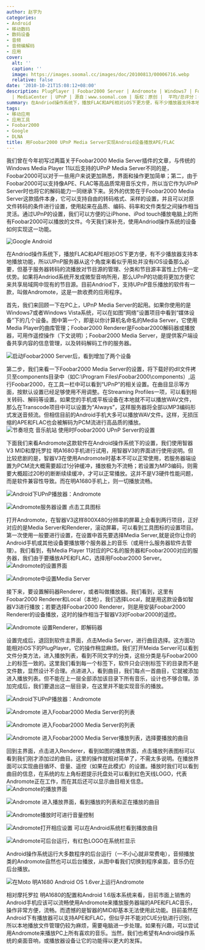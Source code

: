 ```yaml
---
author: 赵宇为
categories:
- Android
- 移动数码
- 数码设备
- 音频
- 音频编解码
- 应用
cover:
  alt: ''
  caption: ''
  image: https://images.soomal.cc/images/doc/20100813/00006716.webp
  relative: false
date: '2010-10-21T15:08:12+08:00'
description: PlugPlayer | Foobar2000 Server | Andromote | Windows7 | Foobar Server
  | MediaCenter | UPnP | 源自：www.soomal.com | 版权：原创 |  平均/总评分：08.89/80
summary: 在Andriod操作系统下，播放FLAC和APE相对iOS下更方便，有不少播放器支持本地播放功能，所以UPnP服务器从这个角度来看似乎用处并没有iOS设备那么必要，但基于服务器转码的流播放对节目源的管理、分类和节目源丰富性上仍有一定优势。Andriod下，支持UPnP音乐播放的软件有一款，叫做Andromote……
tags:
- 移动应用
- 应用工具
- Foobar2000
- Google
- DLNA
title: 用Foobar2000 UPnP Media Server实现Android设备播放APE/FLAC
---
```


我们曾在今年初写过两篇关于Foobar2000 Media Server插件的文章，与传统的Windows Media Player 11以后支持的UPnP Media Server不同的是，Foobar2000可以对于一些用户来说更加熟悉，界面和操作更加简单；第二，由于Foobar2000可以支持像APE、FLAC等高品质常用音乐文件，所以当它作为UPnP Server时也将它的解码能力一同继承下来。另外的优势在于Foobar2000 Media Server这款插件本身，它可以支持自由的转码格式、采样的设置，并且可以对原文件转码的条件进行设置，使用起来在品质、编码、码率和文件类型之间操作相当灵活。通过UPnP的设置，我们可以方便的让iPhone、iPod touch播放电脑上的所有Foobar2000可以播放的文件。今天我们来补充，使用Andriod操作系统的设备如何实现这一功能。

![Google Android](https://images.soomal.cc/images/doc/20100813/00006716.webp)




在Andriod操作系统下，播放FLAC和APE相对iOS下更方便，有不少播放器支持本地播放功能，所以UPnP服务器从这个角度来看似乎用处并没有iOS设备那么必要，但基于服务器转码的流播放对节目源的管理、分类和节目源丰富性上仍有一定优势。如果将Andriod系统开发成微型音响所用，那么UPnP的功能将更加方便它来共享局域网中现有的节目源。目前Andriod下，支持UPnP音乐播放的软件有一款，叫做Andromote，这是一款收费的应用程序。

首先，我们来回顾一下在PC上，UPnP Media Server的起用。如果你使用的是Windows7或者Windows Vista系统，可以在如图“网络”设置项目中看到“媒体设备”下的几个设备。图中第一个，即是以你计算机名命名的Media Server，它使用Media Player的曲库管理；Foobar2000 Renderer是Foobar2000解码器或播放器，可用作遥控操作（下文说明）；Foobar2000 Media Server，是提供客户端设备共享内容的信息管理，以及转码解码工作的服务器。

![启动Foobar2000 Server后，看到增加了两个设备](https://images.soomal.cc/images/doc/20100111/00003615.webp)




第二步，我们来看一下Foobar2000 Media Server的设置，将下载好的dll文件拷贝至components目录中（如C:\Program Files\Foobar2000\components）,运行Foobar2000，在工具一栏中可以看到“UPnP”的相关设置。在曲目显示等方面，按默认设置已经足够使用不用调整。在Streaming Profiles一项，可以看到相关转码、解码等设置。如果您的手机或平板设备在本地就不可以播放WAV文件，那么在Transcode项目中可以设置为“Always”，这样服务器将全部以MP3编码形式发送音频流。但相信目前的Android手机大多可以播放WAV文件。这样，无损压缩的APE和FLAC也会被解码为PCM流进行高品质的播放。
![节奏坦克 音乐航站 使用时Foobar2000 UPnP Server的设置](https://images.soomal.cc/images/doc/20100905/00007073.webp)




下面我们来看Andromote这款软件在Android操作系统下的设置，我们使用智器V3 MID和摩托罗拉 明A1680手机进行试用，用智器V3的界面进行使用说明。但比较悲剧的是，智器V3在使用Andromote时基本不可以正常使用，若服务器端设置为PCM流大概需要超过1分钟缓冲，播放极为不流畅；若设置为MP3编码，则需要大概超过20秒的断断续续缓冲，才可以正常播放。这并不是V3硬件性能问题，而是软件兼容性导致。而在明A1680手机上，则一切播放流畅。

![Android下UPnP播放器：Andromote](https://images.soomal.cc/images/doc/20101021/00007785.webp)




![Andromote服务器设置 点击工具图标](https://images.soomal.cc/images/doc/20101021/00007788.webp)




打开Andromote，在智器V3这样800X480分辨率的屏幕上会看到两行项目，正好对应的是Media Server和Renderer，滚动屏幕，可以看到工具图标的设置项目。第一次使用一般要进行设置，在设置中首先要选择Media Server,就是说你让你的Android手机或其他设备要播放哪个服务器上的音乐（或用什么服务器软件去管理）。我们看到，有Media Player 11对应的PC名的服务器和Foobar2000对应的服务器，我们由于要播放APE和FLAC，选择用Foobar2000 Server。
![Andromote的设置界面](https://images.soomal.cc/images/doc/20101021/00007789.webp)




![Andromote中设置Media Server](https://images.soomal.cc/images/doc/20101021/00007786.webp)




接下来，要设置解码器Renderer，或者叫做播放器。我们看到，这里有Foobar2000 Renderer和Local（本地），我们选择Local，就是用这款设备如智器V3进行播放；若要选择Foobar2000 Renderer，则是用安装Foobar2000 Renderer的设备播放，这时的操作相当于智器V3对Foobar2000的遥控。

![Andromote 设置Renderer，即解码器](https://images.soomal.cc/images/doc/20101021/00007787.webp)




设置完成后，退回到软件主界面，点击Media Server，进行曲目选择。这方面功能相对iOS下的PlugPlayer，它的操作稍显麻烦。我们打开Meida Server可以看到文件分类方法，进入播放列表，看到不同文字的分类，这些分类是与Foobar2000上的标签一致的。这里我们看到每一个标签下，软件只会识别标签下的目录而不是文件数，显然设计不合理。点进进入，看到曲目，我们每点一首曲目，它就被添加进入播放列表。但不能在上一层全部添加该目录下所有音乐，设计也不够合理。添加完成后，我们要退出这一层目录，在这里并不能实现音乐的播放。

![Android下UPnP播放器：Andromote](https://images.soomal.cc/images/doc/20101021/00007785.webp)




![Andromote 进入Foobar2000 Media Server的列表](https://images.soomal.cc/images/doc/20101021/00007790.webp)




![Andromote 进入Foobar2000 Media Server的列表](https://images.soomal.cc/images/doc/20101021/00007791.webp)




![Andromote 进入Foobar2000 Media Server播放列表，选择要播放的曲目](https://images.soomal.cc/images/doc/20101021/00007792.webp)




回到主界面，点击进入Renderer，看到如图的播放界面，点击播放列表图标可以看到我们刚才添加过的曲目。这里的操作就相对简单了，不需太多说明。在播放界面可以实现曲目循环、音量、遥控（如果在此模式）的设置。播放时我们可以看到曲目的信息，在系统的左上角标题提示托盘处可以看到红色天线LOGO，代表Andromote正在工作，而在其后还可以显示曲目相关信息。
![Andromote的播放界面](https://images.soomal.cc/images/doc/20101021/00007794.webp)




![Andromote 进入播放界面，看到播放的列表和正在播放的曲目](https://images.soomal.cc/images/doc/20101021/00007793.webp)




![Andromote播放时可进行音量控制](https://images.soomal.cc/images/doc/20101021/00007795.webp)




![Andromote打开相应设置 可以在Android系统栏看到播放曲目](https://images.soomal.cc/images/doc/20101021/00007796.webp)




![Andromote可后台运行，有红色LOGO在系统栏显示](https://images.soomal.cc/images/doc/20101021/00007797.webp)




Android操作系统运行大多数程序的后台运行（一不小心就非常费电），音频播放类的Andromote自然也可以后台播放，从图中看我们切换到程序桌面，音乐仍在后台播放。

![在Moto 明A1680 Android OS 1.6ver上运行Andromote](https://images.soomal.cc/images/doc/20101021/00007798.webp)




相对摩托罗拉 明A1680的配置和Android 1.6版本系统来看，目前市面上销售的Android手机应该可以流畅使用Andromote来播放服务器端的APE和FLAC音乐，操作非常方便，流畅。而遗憾的是智器的MID却基本无法使用此功能。目前虽然在Android下有播放器可以支持APE和FLAC，但似乎并不能对CUE分轨进行识别，所以本地播放文件管理仍较为麻烦，需要电脑进一步处理。如果有兴趣，可以尝试用Andromote来播放PC上所有喜欢的音乐。当然，我们也希望有Android操作系统的桌面音响，或播放器设备让它的功能得以更大的发挥。